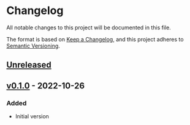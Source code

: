# Changelog
All notable changes to this project will be documented in this file.

The format is based on [Keep a Changelog](https://keepachangelog.com/en/1.0.0/),
and this project adheres to [Semantic Versioning](https://semver.org/spec/v2.0.0.html).

## [Unreleased]

## [v0.1.0] - 2022-10-26
### Added
- Initial version

[Unreleased]: https://github.com/HorlogeSkynet/AppArmor/compare/v0.1.0...HEAD
[v0.1.0]: https://github.com/HorlogeSkynet/AppArmor/releases/tag/v0.1.0
